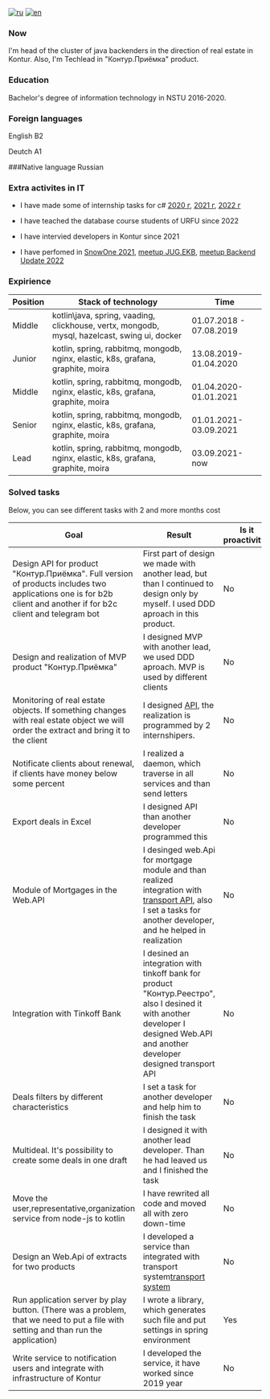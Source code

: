 [![ru](https://img.shields.io/badge/lang-ru-red.svg)](https://github.com/kostya05983/CV/blob/main/readme-ru.md)
[![en](https://img.shields.io/badge/lang-en-blue.svg)](https://github.com/kostya05983/CV/blob/main/readme.md)

### Now
I'm head of the cluster of java backenders in the direction of real estate in Kontur. Also, I'm Techlead in "Контур.Приёмка" product. 

### Education
Bachelor's degree of information technology in NSTU 2016-2020.

### Foreign languages
English B2

Deutch A1

###Native language
Russian

### Extra activites in IT
* I have made some of internship tasks for c# [2020 г](https://ulearn.me/Course/backend-internship-2020/Refaktoring_4d4966b2-144f-4244-830c-0c81173e87cb), [2021 г](https://ulearn.me/Course/backend-internship-2021/Umnyy_kholodil_nik_5a4a5b9b-2b56-444a-9275-520bd4eb1c4b), [2022 г](https://ulearn.me/Course/backend-internship-2022/Avtokomplit_7c31b316-d9d5-4dfa-8cc4-5ebe806821d6)

* I have teached the database course students of URFU since 2022

* I have intervied developers in Kontur since 2021

* I have perfomed in [SnowOne 2021](https://www.youtube.com/watch?list=PLecWId-JT7S5cqUiY7ixWcZgjdRV4upnw&time_continue=1&v=lHX9iRb9184&feature=emb_logo&ab_channel=JUGNsk), [meetup JUG.EKB](https://www.youtube.com/watch?v=yePWmqo4qFU&ab_channel=JUG.EKB), [meetup Backend Update 2022](https://eventskbkontur.timepad.ru/event/2169073/)

### Expirience

|Position| Stack of technology | Time|
|------|------|------|
|Middle| kotlin\java, spring, vaading, clickhouse, vertx, mongodb, mysql, hazelcast, swing ui, docker | 01.07.2018 - 07.08.2019|
| Junior | kotlin, spring, rabbitmq, mongodb, nginx, elastic, k8s, grafana, graphite, moira | 13.08.2019-01.04.2020 |
| Middle | kotlin, spring, rabbitmq, mongodb, nginx, elastic, k8s, grafana, graphite, moira | 01.04.2020-01.01.2021 |
| Senior | kotlin, spring, rabbitmq, mongodb, nginx, elastic, k8s, grafana, graphite, moira | 01.01.2021-03.09.2021 |
| Lead | kotlin, spring, rabbitmq, mongodb, nginx, elastic, k8s, grafana, graphite, moira | 03.09.2021-now |

### Solved tasks
Below, you can see different tasks with 2 and more months cost

|Goal |Result| Is it proactivity? | Year | Waste time |
| -------| ---------| -------| ----| ----|
| Design API for product "Контур.Приёмка". Full version of products includes two applications one is for b2b client and another if for b2c client and telegram bot | First part of design we made with another lead, but than I continued to design only by myself. I used DDD aproach in this product. | No | 2022 year | 6 moths+ now |
| Design and realization of MVP product "Контур.Приёмка" | I designed MVP with another lead, we used DDD aproach. MVP is used by different clients | No |2022 year| 2 months |
| Monitoring of real estate objects. If something changes with real estate object we will order the extract and bring it to the client | I designed [API](https://reestro-docs.kontur.ru/realty-api/monitoring/process.html), the realization is programmed by 2 internshipers. | No | 2022 year | 3 months |
| Notificate clients about renewal, if clients have money below some percent | I realized a daemon, which traverse in all services and than send letters | No| 2022 year | 2 months |
| Export deals in Excel | I designed API than another developer programmed this | No | 2021 year | 1 Month|
| Module of Mortgages in the Web.API  | I desinged web.Api for mortgage module and than realized integration with [transport API](https://reestro-docs.kontur.ru/realty-api/mortgage/mortgage.html), also I set a tasks for another developer, and he helped in realization | No | 2021 year | 5 Months |
| Integration with Tinkoff Bank | I desined an integration with tinkoff bank for product "Контур.Реестро", also I desined it with another developer I designed Web.API and another developer designed transport API| No | 2021 year | 6 months |
| Deals filters by different characteristics | I set a task for another developer and help him to finish the task | No | 2020 year | 3 months |
| Multideal. It's possibility to create some deals in one draft | I designed it with another lead developer. Than he had leaved us and I finished the task | No | 2020 year | 3 months |
| Move the user,representative,organization service from node-js to kotlin | I have rewrited all code and moved all with zero down-time | No | 2020 year | 6 moths|
| Design an Web.Api of extracts for two products | I developed a service than integrated with transport system[transport system](https://reestro-docs.kontur.ru/realty-api/methods/create-docflow.html)| No | 2020year | 3 Months |
| Run application server by play button. (There was a problem, that we need to put a file with setting and than run the application) | I wrote a library, which generates such file and put settings in spring environment | Yes | 2019 year | 1 month | 
|Write service to notification users and integrate with infrastructure of Kontur | I developed the service, it have worked since 2019 year | No | 2019 year | 2 Months|
